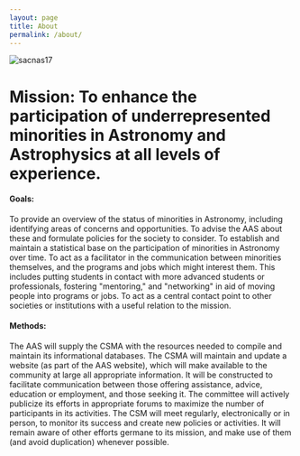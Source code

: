 ```yaml
---
layout: page
title: About
permalink: /about/
---
```


<img src="{{ '/images/SACNAS_Workshop_2017.webp' | relative_url }}" alt="sacnas17">

# Mission: To enhance the participation of underrepresented minorities in Astronomy and Astrophysics at all levels of experience.

#### Goals:
To provide an overview of the status of minorities in Astronomy, including identifying areas of concerns and opportunities. To advise the AAS about these and formulate policies for the society to consider. To establish and maintain a statistical base on the participation of minorities in Astronomy over time.
To act as a facilitator in the communication between minorities themselves, and the programs and jobs which might interest them. This includes putting students in contact with more advanced students or professionals, fostering "mentoring," and "networking" in aid of moving people into programs or jobs.
To act as a central contact point to other societies or institutions with a useful relation to the mission.

#### Methods: 
The AAS will supply the CSMA with the resources needed to compile and maintain its informational databases. The CSMA will maintain and update a website (as part of the AAS website), which will make available to the community at large all appropriate information. It will be constructed to facilitate communication between those offering assistance, advice, education or employment, and those seeking it. The committee will actively publicize its efforts in appropriate forums to maximize the number of participants in its activities. The CSM will meet regularly, electronically or in person, to monitor its success and create new policies or activities. It will remain aware of other efforts germane to its mission, and make use of them (and avoid duplication) whenever possible.